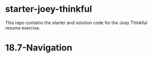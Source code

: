 # starter-joey-thinkful

This repo contains the starter and solution code for the Joey Thinkful resume exercise.
# 18.7-Navigation
